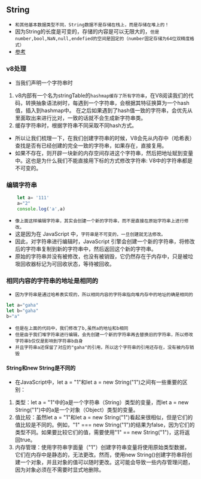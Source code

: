 ## String
* `和其他基本数据类型不同，String数据不是存储在栈上，而是存储在堆上的！`
* 因为String的长度是可变的，存储的内容是可以无限大的，`但是number,bool,NaN,null,endefied的空间是固定的（number固定存储为64位双精度格式）`
* [参考]("https://blog.csdn.net/xgangzai/article/details/120755491")

### v8处理
* 当我们声明一个字符串时
1. v8内部有一个名为stringTable的`hashmap缓存了所有字符串`，在V8阅读我们的代码，转换抽象语法树时，每遇到一个字符串，会根据其特征换算为一个hash值，插入到hashmap中。
在之后如果遇到了hash值一致的字符串，会优先从里面取出来进行比对，一致的话就不会生成新字符串类。
2. 缓存字符串时，根据字符串不同采取不同hash方式。
* 所以让我们梳理一下，在我们创建字符串的时候，V8会先从内存中（哈希表）查找是否有已经创建的完全一致的字符串，如果存在，直接复用。
* 如果不存在，则开辟一块新的内存空间存进这个字符串，然后把地址赋到变量中。这也是为什么我们不能直接用下标的方式修改字符串: V8中的字符串都是不可变的。

### 编辑字符串
```javascript
    let a= '111'
    a="2"
    console.log('a',a)
```
* `像上面这样编辑字符串，其实会创建一个新的字符串，而不是直接在原始字符串上进行修改。`
* 这是因为在 JavaScript 中，`字符串是不可变的，一旦创建就无法修改。`
* 因此，对字符串进行编辑时，JavaScript 引擎会创建一个新的字符串，将修改后的字符串复制到新的字符串中，然后返回这个新的字符串。
* 原始的字符串并没有被修改，也没有被销毁，它仍然存在于内存中，只是被垃圾回收器标记为可回收状态，等待被回收。

### 相同内容的字符串的地址是相同的
* `因为字符串是通过哈希表实现的，所以相同内容的字符串指向堆内存中的地址的确是相同的`
```javascript
let a="gaha"
let b="gaha"
b="a"
```
* `但是在上面的代码中，我们修改了b,虽然a的地址和b相同`
* `但是由于我们堆字符串进行编辑，会先创建一个新的字符串再去替换旧的字符串，所以修改字符串b仅仅是影响到字符串b自身`
* `并且字符串a还保留了对应的"gaha"的引用，所以这个字符串的引用还存在，没有被内存销毁`

#### String和new String是不同的
* 在JavaScript中，let a = "1"和let a = new String("1")之间有一些重要的区别：
1. 类型：let a = "1"中的a是一个字符串（String）类型的变量，而let a = new String("1")中的a是一个对象（Object）类型的变量。
2. 值比较：虽然let a = "1"和let a = new String("1")看起来很相似，但是它们的值比较是不同的。例如，"1" === new String("1")的结果为false，因为它们的类型不同。如果要比较它们的值，需要使用"1" == new String("1")，这将返回true。
3. 内存管理：使用字符串字面量（"1"）创建字符串变量将使用原始类型数据，它们在内存中是静态的，无法更改。然而，使用new String()创建字符串将创建一个对象，并且对象的值可以随时更改。这可能会导致一些内存管理问题，因为对象必须在不需要时显式地删除。

